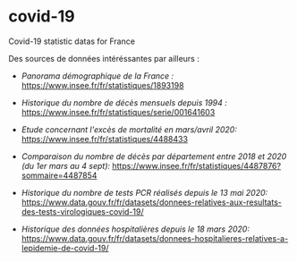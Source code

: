 # covid-19
Covid-19 statistic datas for France

Des sources de données intéréssantes par ailleurs :

* _Panorama démographique de la France :_
https://www.insee.fr/fr/statistiques/1893198

* _Historique du nombre de décès mensuels depuis 1994 :_
https://www.insee.fr/fr/statistiques/serie/001641603

* _Etude concernant l'excès de mortalité en mars/avril 2020:_
https://www.insee.fr/fr/statistiques/4488433

* _Comparaison du nombre de décès par département entre 2018 et 2020 (du 1er mars au 4 sept):_
https://www.insee.fr/fr/statistiques/4487876?sommaire=4487854

* _Historique du nombre de tests PCR réalisés depuis le 13 mai 2020:_
https://www.data.gouv.fr/fr/datasets/donnees-relatives-aux-resultats-des-tests-virologiques-covid-19/

* _Historique des données hospitalières depuis le 18 mars 2020:_
https://www.data.gouv.fr/fr/datasets/donnees-hospitalieres-relatives-a-lepidemie-de-covid-19/
